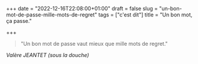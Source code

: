 +++
date = "2022-12-16T22:08:00+01:00"
draft = false
slug = "un-bon-mot-de-passe-mille-mots-de-regret"
tags = ["c'est dit"]
title = "Un bon mot, ça passe."

+++
> "Un bon mot de passe vaut mieux que mille mots de regret."

_Valère JEANTET (sous la douche)_
